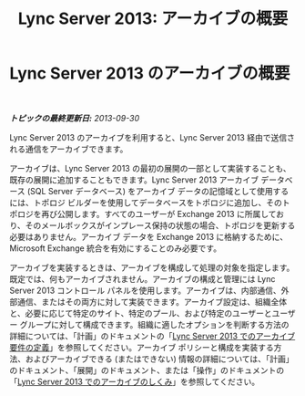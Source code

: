 ﻿---
title: 'Lync Server 2013: アーカイブの概要'
TOCTitle: アーカイブの概要
ms:assetid: 1e3c2ef1-f561-4f57-8b6a-7d78addc1ed1
ms:mtpsurl: https://technet.microsoft.com/ja-jp/library/JJ204729(v=OCS.15)
ms:contentKeyID: 48271453
ms.date: 05/19/2016
mtps_version: v=OCS.15
ms.translationtype: HT
---

# Lync Server 2013 のアーカイブの概要

 

_**トピックの最終更新日:** 2013-09-30_

Lync Server 2013 のアーカイブを利用すると、Lync Server 2013 経由で送信される通信をアーカイブできます。

アーカイブは、Lync Server 2013 の最初の展開の一部として実装することも、既存の展開に追加することもできます。Lync Server 2013 アーカイブ データベース (SQL Server データベース) をアーカイブ データの記憶域として使用するには、トポロジ ビルダーを使用してデータベースをトポロジに追加し、そのトポロジを再び公開します。すべてのユーザーが Exchange 2013 に所属しており、そのメールボックスがインプレース保持の状態の場合、トポロジを更新する必要はありません。アーカイブ データを Exchange 2013 に格納するために、Microsoft Exchange 統合を有効にすることのみ必要です。

アーカイブを実装するときは、アーカイブを構成して処理の対象を指定します。既定では、何もアーカイブされません。アーカイブの構成と管理には Lync Server 2013 コントロール パネルを使用します。アーカイブは、内部通信、外部通信、またはその両方に対して実装できます。アーカイブ設定は、組織全体と、必要に応じて特定のサイト、特定のプール、および特定のユーザーとユーザー グループに対して構成できます。組織に適したオプションを判断する方法の詳細については、「計画」のドキュメントの「[Lync Server 2013 でのアーカイブ要件の定義](lync-server-2013-defining-your-requirements-for-archiving.md)」を参照してください。アーカイブ ポリシーと構成を実装する方法、およびアーカイブできる (またはできない) 情報の詳細については、「計画」のドキュメント、「展開」のドキュメント、または「操作」のドキュメントの「[Lync Server 2013 でのアーカイブのしくみ](lync-server-2013-how-archiving-works.md)」を参照してください。

